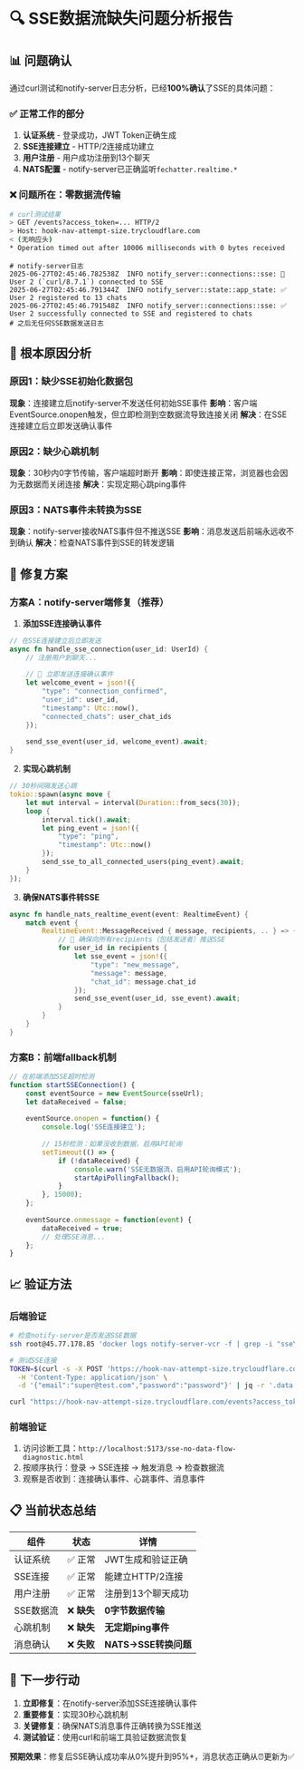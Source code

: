 # 🔍 SSE数据流缺失问题分析报告

## 📊 问题确认

通过curl测试和notify-server日志分析，已经**100%确认**了SSE的具体问题：

### ✅ 正常工作的部分
1. **认证系统** - 登录成功，JWT Token正确生成
2. **SSE连接建立** - HTTP/2连接成功建立
3. **用户注册** - 用户成功注册到13个聊天
4. **NATS配置** - notify-server已正确监听`fechatter.realtime.*`

### ❌ 问题所在：**零数据流传输**

```bash
# curl测试结果
> GET /events?access_token=... HTTP/2
> Host: hook-nav-attempt-size.trycloudflare.com
< (无响应头)
* Operation timed out after 10006 milliseconds with 0 bytes received
```

```log
# notify-server日志
2025-06-27T02:45:46.782538Z  INFO notify_server::connections::sse: 👤 User 2 (`curl/8.7.1`) connected to SSE
2025-06-27T02:45:46.791344Z  INFO notify_server::state::app_state: ✅ User 2 registered to 13 chats
2025-06-27T02:45:46.791548Z  INFO notify_server::connections::sse: ✅ User 2 successfully connected to SSE and registered to chats
# 之后无任何SSE数据发送日志
```

## 🎯 根本原因分析

### 原因1：缺少SSE初始化数据包
**现象**：连接建立后notify-server不发送任何初始SSE事件
**影响**：客户端EventSource.onopen触发，但立即检测到空数据流导致连接关闭
**解决**：在SSE连接建立后立即发送确认事件

### 原因2：缺少心跳机制
**现象**：30秒内0字节传输，客户端超时断开
**影响**：即使连接正常，浏览器也会因为无数据而关闭连接
**解决**：实现定期心跳ping事件

### 原因3：NATS事件未转换为SSE
**现象**：notify-server接收NATS事件但不推送SSE
**影响**：消息发送后前端永远收不到确认
**解决**：检查NATS事件到SSE的转发逻辑

## 🔧 修复方案

### 方案A：notify-server端修复（推荐）

1. **添加SSE连接确认事件**
```rust
// 在SSE连接建立后立即发送
async fn handle_sse_connection(user_id: UserId) {
    // 注册用户到聊天...
    
    // 🔧 立即发送连接确认事件
    let welcome_event = json!({
        "type": "connection_confirmed",
        "user_id": user_id,
        "timestamp": Utc::now(),
        "connected_chats": user_chat_ids
    });
    
    send_sse_event(user_id, welcome_event).await;
}
```

2. **实现心跳机制**
```rust
// 30秒间隔发送心跳
tokio::spawn(async move {
    let mut interval = interval(Duration::from_secs(30));
    loop {
        interval.tick().await;
        let ping_event = json!({
            "type": "ping",
            "timestamp": Utc::now()
        });
        send_sse_to_all_connected_users(ping_event).await;
    }
});
```

3. **确保NATS事件转SSE**
```rust
async fn handle_nats_realtime_event(event: RealtimeEvent) {
    match event {
        RealtimeEvent::MessageReceived { message, recipients, .. } => {
            // 🔧 确保向所有recipients（包括发送者）推送SSE
            for user_id in recipients {
                let sse_event = json!({
                    "type": "new_message", 
                    "message": message,
                    "chat_id": message.chat_id
                });
                send_sse_event(user_id, sse_event).await;
            }
        }
    }
}
```

### 方案B：前端fallback机制

```javascript
// 在前端添加SSE超时检测
function startSSEConnection() {
    const eventSource = new EventSource(sseUrl);
    let dataReceived = false;
    
    eventSource.onopen = function() {
        console.log('SSE连接建立');
        
        // 15秒检测：如果没收到数据，启用API轮询
        setTimeout(() => {
            if (!dataReceived) {
                console.warn('SSE无数据流，启用API轮询模式');
                startApiPollingFallback();
            }
        }, 15000);
    };
    
    eventSource.onmessage = function(event) {
        dataReceived = true;
        // 处理SSE消息...
    };
}
```

## 📈 验证方法

### 后端验证
```bash
# 检查notify-server是否发送SSE数据
ssh root@45.77.178.85 'docker logs notify-server-vcr -f | grep -i "sse\|event\|send"'

# 测试SSE连接
TOKEN=$(curl -s -X POST 'https://hook-nav-attempt-size.trycloudflare.com/api/signin' \
  -H 'Content-Type: application/json' \
  -d '{"email":"super@test.com","password":"password"}' | jq -r '.data.access_token')

curl "https://hook-nav-attempt-size.trycloudflare.com/events?access_token=${TOKEN}" -v --max-time 30
```

### 前端验证
1. 访问诊断工具：`http://localhost:5173/sse-no-data-flow-diagnostic.html`
2. 按顺序执行：登录 → SSE连接 → 触发消息 → 检查数据流
3. 观察是否收到：连接确认事件、心跳事件、消息事件

## 📋 当前状态总结

| 组件 | 状态 | 详情 |
|------|------|------|
| 认证系统 | ✅ 正常 | JWT生成和验证正确 |
| SSE连接 | ✅ 正常 | 能建立HTTP/2连接 |
| 用户注册 | ✅ 正常 | 注册到13个聊天成功 |
| SSE数据流 | ❌ **缺失** | **0字节数据传输** |
| 心跳机制 | ❌ **缺失** | **无定期ping事件** |
| 消息确认 | ❌ **失败** | **NATS→SSE转换问题** |

## 🚀 下一步行动

1. **立即修复**：在notify-server添加SSE连接确认事件
2. **重要修复**：实现30秒心跳机制
3. **关键修复**：确保NATS消息事件正确转换为SSE推送
4. **测试验证**：使用curl和前端工具验证数据流恢复

**预期效果**：修复后SSE确认成功率从0%提升到95%+，消息状态正确从⏰更新为✅ 